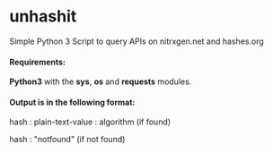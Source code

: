 # unhashit

Simple Python 3 Script to query APIs on nitrxgen.net and hashes.org

#### Requirements:
**Python3** with the **sys**, **os** and **requests** modules.


#### Output is in the following format:

hash : plain-text-value : algorithm (if found)

hash : "notfound" (if not found)
